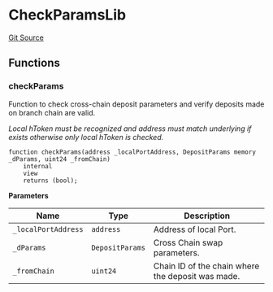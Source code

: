 # CheckParamsLib
[Git Source](https://github.com/Maia-DAO/test-env-V2/blob/84b5f9e8695c91ddb02f27bb3dfb1c652f55ced4/ulysses-omnichain/RootBridgeAgent.sol)


## Functions
### checkParams

Function to check cross-chain deposit parameters and verify deposits made on branch chain are valid.

*Local hToken must be recognized and address must match underlying if exists otherwise only local hToken is checked.*


```solidity
function checkParams(address _localPortAddress, DepositParams memory _dParams, uint24 _fromChain)
    internal
    view
    returns (bool);
```
**Parameters**

|Name|Type|Description|
|----|----|-----------|
|`_localPortAddress`|`address`|Address of local Port.|
|`_dParams`|`DepositParams`|Cross Chain swap parameters.|
|`_fromChain`|`uint24`|Chain ID of the chain where the deposit was made.|


